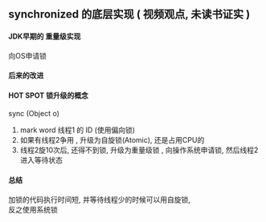 ## synchronized 的底层实现 ( 视频观点, 未读书证实 )

####  JDK早期的 重量级实现
向OS申请锁


####  后来的改进


####  HOT SPOT 锁升级的概念
sync (Object o)
1.  mark word 线程1 的 ID (使用偏向锁) 
2.  如果有线程2争用 , 升级为自旋锁(Atomic), 还是占用CPU的 
3.  线程2旋10次后, 还得不到锁, 升级为重量级锁 , 
    向操作系统申请锁, 然后线程2进入等待状态
   
#### 总结 
加锁的代码执行时间短, 并等待线程少的时候可以用自旋锁,  </br>
反之使用系统锁
